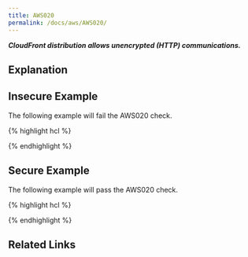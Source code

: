 ```yaml
---
title: AWS020
permalink: /docs/aws/AWS020/
---
```


***CloudFront distribution allows unencrypted (HTTP) communications.***

## Explanation





## Insecure Example

The following example will fail the AWS020 check.

{% highlight hcl %}



{% endhighlight %}

## Secure Example

The following example will pass the AWS020 check.

{% highlight hcl %}



{% endhighlight %}

## Related Links


